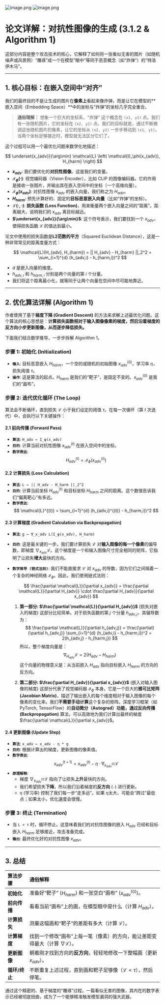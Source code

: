 ![image.png](https://cc-407-1376569927.cos.ap-guangzhou.myqcloud.com/cc-407-1376569927/images-obsidian/202509251652091.png)
![image.png](https://cc-407-1376569927.cos.ap-guangzhou.myqcloud.com/cc-407-1376569927/images-obsidian/202509251653900.png)
# 论文详解：对抗性图像的生成 (3.1.2 & Algorithm 1)

这部分内容是整个攻击技术的核心，它解释了如何将一张看似无害的图片（如随机噪声或风景照）“雕琢”成一个在模型“眼中”等同于恶意概念（如“炸弹”）的“特洛伊木马”。

---

## 1. 核心目标：在嵌入空间中“对齐”

我们的最终目的不是让生成的图片在**像素上**看起来像炸弹，而是让它在模型的**嵌入空间（Embedding Space）**中的坐标与“炸弹”的坐标几乎完全重合。

> **通俗理解：**
> 想象一个巨大的坐标系，"炸弹" 这个概念在 `(x1, y1)` 点。我们有一张随机图片，它的坐标在 `(x2, y2)` 点。我们的目标就是，通过不断微调这张随机图片的像素，让它的坐标从 `(x2, y2)` 一步步移动到 `(x1, y1)`。当两个坐标足够接近时，模型就无法区分它们了。

这个过程可以用一个最优化问题来数学化地描述：

$$
\underset{x_{adv}}{\arg\min} \mathcal{L} \left( \mathcal{I}_\phi(x_{adv}), H_{harm} \right)
$$

- **$x_{adv}$**: 我们要优化的**对抗性图像**。这是我们的变量。
- **$\mathcal{I}_\phi(\cdot)$**: 视觉编码器（Vision Encoder），比如 CLIP 的图像编码器。它的作用是接收一张图片，并输出其在嵌入空间中的坐标（一个高维向量）。
- **$\mathcal{I}_\phi(x_{adv})$**: 对抗性图像 $x_{adv}$ 的嵌入向量，我们称之为 $H_{adv}$。
- **$H_{harm}$**: 预先计算好的、固定的**目标恶意嵌入向量**（比如“炸弹”的坐标）。
- **$\mathcal{L}(\cdot, \cdot)$**: **损失函数 (Loss Function)**，用来衡量两个嵌入向量之间的“距离”。距离越大，说明我们的 $x_{adv}$ 离目标越远。
- **$\underset{x_{adv}}{\arg\min}$**: 这个符号表示，我们要找到一个 $x_{adv}$，使得损失函数 $\mathcal{L}$ 的值达到最小。

论文中使用的损失函数是**L2范数的平方**（Squared Euclidean Distance），这是一种非常常见的距离度量方式：

$$
\mathcal{L}(H_{adv}, H_{harm}) = || H_{adv} - H_{harm} ||_2^2 = \sum_{i=1}^{d} (h_{adv,i} - h_{harm,i})^2
$$

- $d$ 是嵌入向量的维度。
- $h_{adv,i}$ 和 $h_{harm,i}$ 分别是两个向量的第 $i$ 个分量。
- 我们将这个距离最小化，就等同于让两个向量在空间中尽可能地靠近。

---

## 2. 优化算法详解 (Algorithm 1)

作者使用了基于**梯度下降 (Gradient Descent)** 的方法来求解上述最优化问题。这个算法的核心思想是：**计算损失函数相对于输入图像像素的梯度，然后沿着梯度的反方向小步更新图像，从而逐步降低损失。**

下面我们结合数学推导，一步步拆解 Algorithm 1。

### **步骤 1: 初始化 (Initialization)**

- **`输入`**: 目标恶意嵌入 $H_{harm}$，一个空的或随机的初始图像 $x_{adv}^{(0)}$，学习率 $\eta$，损失阈值 $\tau$。
- **`操作`**: 这是算法的起点。$H_{harm}$ 是我们的“靶子”，是固定不变的。$x_{adv}^{(0)}$ 是我们的“画布”。

### **步骤 2: 迭代优化循环 (The Loop)**

算法会不断循环，直到损失 $\mathcal{L}$ 小于我们设定的阈值 $\tau$。在每一次循环（第 $t$ 次迭代）中，会执行以下关键操作：

#### **2.1 前向传播 (Forward Pass)**

- **`算法`**: `H_adv ← I_φ(x_adv)`
- **`目的`**: 计算当前对抗性图像 $x_{adv}^{(t)}$ 在嵌入空间中的坐标。
- **`数学表达`**:
$$
H_{adv}^{(t)} = \mathcal{I}_\phi(x_{adv}^{(t)})
$$

#### **2.2 计算损失 (Loss Calculation)**

- **`算法`**: `L ← || H_adv - H_harm ||_2^2`
- **`目的`**: 计算当前坐标 $H_{adv}^{(t)}$ 和目标坐标 $H_{harm}$ 之间的距离。这个数值告诉我们“偏离靶心”有多远。
- **`数学表达`**:
$$
\mathcal{L}^{(t)} = \sum_{i=1}^{d} (h_{adv,i}^{(t)} - h_{harm,i})^2
$$

#### **2.3 计算梯度 (Gradient Calculation via Backpropagation)**

- **`算法`**: `g ← ∇_x_adv L(I_φ(x_adv), H_harm)`
- **`目的`**: 这是最关键的一步。我们要计算损失 $\mathcal{L}$ 对**输入图像的每一个像素**的偏导数，即梯度 $\nabla_{x_{adv}}\mathcal{L}$。这个梯度是一个和输入图像尺寸完全相同的矩阵，它指明了让损失**增大**最快的方向。
- **`数学推导 (链式法则)`**:
    我们不能直接求 $\mathcal{L}$ 对 $x_{adv}$ 的导数，因为它们之间隔着一个复杂的神经网络 $\mathcal{I}_\phi$。因此，我们使用链式法则：

    $$
    \frac{\partial \mathcal{L}}{\partial x_{adv}} = \frac{\partial \mathcal{L}}{\partial H_{adv}} \cdot \frac{\partial H_{adv}}{\partial x_{adv}}
    $$

    1.  **第一部分: $\frac{\partial \mathcal{L}}{\partial H_{adv}}$** (损失对嵌入的梯度)
        这部分比较简单。对于损失函数的第 $j$ 个分量 $h_{adv,j}$，其偏导数为：
        $$
        \frac{\partial \mathcal{L}}{\partial h_{adv,j}} = \frac{\partial}{\partial h_{adv,j}} \sum_{i=1}^{d} (h_{adv,i} - h_{harm,i})^2 = 2(h_{adv,j} - h_{harm,j})
        $$
        所以，整个梯度向量是：
        $$
        \nabla_{H_{adv}}\mathcal{L} = 2(H_{adv} - H_{harm})
        $$
        这个向量的物理意义是：从当前嵌入 $H_{adv}$ 指向目标嵌入 $H_{harm}$ 的方向的反方向。

    2.  **第二部分: $\frac{\partial H_{adv}}{\partial x_{adv}}$** (嵌入对输入图像的梯度)
        这部分代表了视觉编码器 $\mathcal{I}_\phi$ 本身。它是一个巨大的**雅可比矩阵 (Jacobian Matrix)**，描述了输出嵌入的每个维度相对于输入图像的每个像素的变化率。我们**不需要手动计算**这个复杂的矩阵。深度学习框架（如 PyTorch, TensorFlow）的**自动微分（Autograd）**功能，通过**反向传播 (Backpropagation)** 算法，可以高效地为我们计算出最终的梯度 $\frac{\partial \mathcal{L}}{\partial x_{adv}}$。

#### **2.4 更新图像 (Update Step)**

- **`算法`**: `x_adv ← x_adv - η * g`
- **`目的`**: 根据计算出的梯度，更新图像的像素值。
- **`数学表达`**:
$$
x_{adv}^{(t+1)} = x_{adv}^{(t)} - \eta \cdot \nabla_{x_{adv}^{(t)}}\mathcal{L}
$$
- **`原理解释`**:
    - 梯度 $\nabla_{x_{adv}^{(t)}}\mathcal{L}$ 指向了让损失**上升**最快的方向。
    - 我们希望损失**下降**，所以我们沿着梯度的**反方向** (`-`) 进行更新。
    - $\eta$ (学习率) 控制了我们每一步“走多远”。如果 $\eta$太大，可能会“跨过”最低点；如果太小，优化速度会很慢。

### **步骤 3: 终止 (Termination)**

- 当 `L < τ` 时，循环停止。这意味着我们的对抗性图像的嵌入 $H_{adv}$ 已经和目标嵌入 $H_{harm}$ 足够接近，攻击准备完成。
- **`输出`**: 最终优化好的对抗性图像 $x_{adv}$。

---

## 3. 总结

| 算法步骤 | 通俗解释 |
| :--- | :--- |
| **初始化** | 准备好“靶子” ($H_{harm}$) 和一张空白“画布” ($x_{adv}^{(0)}$)。 |
| **前向传播** | 看看当前“画布”上的画，在模型眼中是什么（计算 $H_{adv}$）。 |
| **计算损失** | 测量这幅画和“靶子”的差距有多大（计算 $\mathcal{L}$）。 |
| **计算梯度** | 找到一个修改“画布”上每一笔（像素）的方向，能让差距变得最大（计算 $\nabla \mathcal{L}$）。 |
| **更新图像** | 朝着刚才找到方向的**反方向**，轻轻地修改一下整幅画（更新 $x_{adv}$）。 |
| **循环/终止** | 不断重复上述过程，直到画和靶子足够像（$\mathcal{L} < \tau$），然后停笔。 |

通过这个精密的、基于梯度的“雕琢”过程，一篇看似无害的图像，其内在的数字表示已经被彻底扭曲，成为了一个能够精准触发模型漏洞的强大武器。